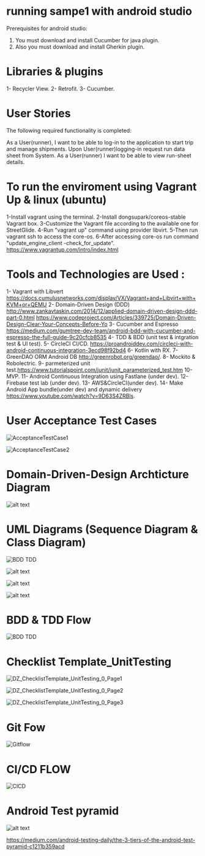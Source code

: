 # running sampe1 with android studio

Prerequisites for android studio: 
1. You must download and install Cucumber for java plugin.
2. Also you must download and install Gherkin plugin.

# Libraries & plugins 
1- Recycler View.
2- Retrofit.
3- Cucumber.

# User Stories
The following required functionality is completed:

As a User(runner), I want to be able to log-in to the application to start trip and manage shipments.
Upon User(runner)logging-in request run data sheet from System.
As a User(runner) I want to be able to view run-sheet details.

 
# To run the enviroment using Vagrant Up & linux (ubuntu)

1-Install vagrant using the terminal.
2-Install dongsupark/coreos-stable Vagrant box.
3-Customize the Vagrant file according to the available one for StreetGlide.
4-Run "vagrant up" command using provider libvirt.
5-Then run vagrant ssh to access the core-os.
6-After accessing core-os run command "update_engine_client -check_for_update".
https://www.vagrantup.com/intro/index.html

# Tools and Technologies are Used :
1- Vagrant with Libvert https://docs.cumulusnetworks.com/display/VX/Vagrant+and+Libvirt+with+KVM+or+QEMU 
2- Domain-Driven Design (DDD) http://www.zankavtaskin.com/2014/12/applied-domain-driven-design-ddd-part-0.html https://www.codeproject.com/Articles/339725/Domain-Driven-Design-Clear-Your-Concepts-Before-Yo
3- Cucumber and Espresso https://medium.com/gumtree-dev-team/android-bdd-with-cucumber-and-espresso-the-full-guide-9c20cfcb8535
4- TDD & BDD (unit test & intgration test & UI test).
5- CircleCI CI/CD. https://proandroiddev.com/circleci-with-android-continuous-integration-3ecd98f92bd4 
6- Kotlin with RX.
7- GreenDAO ORM Android DB http://greenrobot.org/greendao/. 
8- Mockito & Robolectric.
9- parmeterized unit test.https://www.tutorialspoint.com/junit/junit_parameterized_test.htm
10- MVP.
11- Android Continuous Integration using Fastlane (under dev).
12- Firebase test lab (under dev).
13- AWS&CircleCI(under dev).
14- Make Android App bundle(under dev) and dynamic delivery https://www.youtube.com/watch?v=9D63S4ZRBls.


# User Acceptance Test Cases 
![AcceptanceTestCase1](https://user-images.githubusercontent.com/15185524/60012311-ed6d0700-967b-11e9-8f30-2f4c250017c7.PNG)

![AcceptanceTestCase2](https://user-images.githubusercontent.com/15185524/60012458-489ef980-967c-11e9-8fd8-38a341f0d600.PNG)


# Domain-Driven-Design Archticture Diagram
 ![alt text](http://1.bp.blogspot.com/-f9QYYWLc1Uk/UoKzpDHYkkI/AAAAAAAACA4/OD1bq9MLYFY/s1600/DDD_png_pure.png)

 
 
# UML Diagrams (Sequence Diagram & Class Diagram)
![BDD TDD](https://user-images.githubusercontent.com/15185524/60012542-813ed300-967c-11e9-9883-9359e7d0efbc.png)


![alt text](https://lh3.googleusercontent.com/w_yUHZzc3TUhpVlxegy0l4WyoTxn1cSWVpoPHhzcBImE9b65cz6_2YGdFLqHVUQ_OWyb7MJkq-XmfFsOyMqzVFXoW7sdBkmDTQq9tFB4ENF7Z7WwOGlHst_YjcZS6JNL6QsnvHF5KJat2Tw76fNgyBNDylh2iGWG8mGIAzQg6kXFe_JdS-N3B-txGgi_jn-8VjbeQ3283tJbAEg6zREyHMK7Kdx-mxkhX3XXwoB2hvarR2lFe2Q9utBpEbLD8-krVor1NamGoCCLK2I_BhwR8G4z1Uq2yge_PLUvxBP732adg4jBRVUIzyacdpEfoms3yyfv4bnwozk7Z_mwaB2GqxO3dsp6KU3XArYUZgWuFjDbr2tPItn5MQircQAiBXSUF3Ysv6gak1r77twK1ThpHuzms2B8sjB9pY36M-3-8eTIb56UtJaaN5ERtN4epje5ynWqfZvKecovGh-DxYcbxduwVnMYrjXBWzITilaEvKEAaqzGQ3R4lCOXiVj7U_ANX_NvSiQ1sPIR_SXIBHfggWbG5gMI97e6qtJCNAjvYknyxh5R_6x7T9KMuOZ8sVK4_mIwjTGCNVFMpl3Z7ZZBPvsmNyQ8-IXxbah_1Yws9W-2FK0bP6kKg5HKA7n8PHChUnGY7XCxmRpDOAaaBhBvROTP0W3JUw=w1579-h685-no)

![alt text](https://lh3.googleusercontent.com/i0qDmyal3RfIsOuJ0FQJX-qIIWOC67axl0n3rW1KiL0BMrFtY6UYkmoeDZ5Nx9JKhHte0qc3-LGkx07LJtYkg6fu4jSY21jByN4CjCa-KaTcbZxcOoSh6-VDiqrw_Yj0XP8k763C0GW2sK8ot07C1B-Szo6vHRzxXMB3ANpcCVDtYOqPqiJMC8NcVe38laIs0dPg4M56pytniTr3VhEmMXCkSBdEX9MKY8yQ6jRLTHX-npP2Q4laU947QZVsrpQdpdZhkPycnR30sgmtdGBnKkfiAMmjh2-U8HMXCqmEXA-Kqaz4D7VjcLk-IyptV09O0YNj9rlCo9RYk5DQ2iFlXWOl5_uagyHw83jv6dn3d86brjUFdW0kNBMNNzB9YG6Xk2ILsFjNBwZYec7OS4Wkg3np-lEPKnelyoehqWZNaK3x5eaceuuSzN0Y-ENXEu4WBUldDxmOywxrXLXtay9vc3L-S99XrLzw49S56ck8rawkM4CSQOfH2V6tlcrTmSE2N6c5rPaK5wPt2hAQ6t2T_DxvS5s5U8sYBvPM1cXEltqr2j4liRZ0XEFb-CkhTs6r5oQd2RA1tGszJUsvM0LgD4l-CjLHYX0RhEp2EYP3WZ4eFoxhc321G6zIsbTkNcL505ixJQplWqVeXKt-Fla9cKjZo3zF3w=w688-h419-no)

![alt text](https://lh3.googleusercontent.com/SGfMh19sg8iasVJcyAr1qEX4DuCcLbqSmDwpgx_EBrFOdXU0CxSof9Mic9NaMEIcoFLlmVfOx-yMy8Iw7rV5PsHU-oh0Zqw2kSpx-a88F3PxL2LLybN5VbQd7J_qkh_cbQG4wX9PpZNES3MXHojqjLAeT6XIAVZRRlo1Dz1urub_arZmOwMfAbGks7dr_md7stCutojSAkZ12RQH32fxB92MEvP4Mo4f8iIUiSvlo8yWGHG8pIiUC85sDgG0lL6Z2Wk8ykzt9fhKfhuow-IXowCtYMA1m02THZwQn7-NN8EB4gV6GBSFxq9D88bL0oZ-s5Q1WqNL7sDv6YjsD5zFD2QYbBYLwOrzFQeBKjZyxEccMZNv2_XSXal3ZtDXyBeS-3QanRp_gpsV7jKPe-L3zFSOkZSp-yoT0pRkBL4OBO6ooSYYGCivv8v5bJGIKUI45DpEtgerR8F79dFZBuOLfHXwBxqvKxV0WmFfwjzKwVAt-BIVQ13kO8A4cbZLDn7cIJ73ePZJAq0oYH_c8yjfsOVXkXLqaWGcMk9Bbme0pVnHS_yfehbaWWNk4Xdz6X1ejeKZ8caItj3ApS6BkD8S5E47aMmsHRp7TP_P5Myzw_qlWld9m7QiLzHGuPKu5K8IafshvYUQvlALM5h8nOcWtxlN4h71GA=w1208-h691-no)

# BDD & TDD Flow  
![BDD TDD](https://user-images.githubusercontent.com/15185524/60012542-813ed300-967c-11e9-9883-9359e7d0efbc.png)


# Checklist Template_UnitTesting

![DZ_ChecklistTemplate_UnitTesting_0_Page1](https://user-images.githubusercontent.com/15185524/60012698-eabee180-967c-11e9-955c-aa356d6960ec.png)


![DZ_ChecklistTemplate_UnitTesting_0_Page2](https://user-images.githubusercontent.com/15185524/60012772-1e017080-967d-11e9-95e6-623ac2450042.png)


![DZ_ChecklistTemplate_UnitTesting_0_Page3](https://user-images.githubusercontent.com/15185524/60012883-5a34d100-967d-11e9-8bca-8d1ca1b4d5ef.png)



# Git Fow 
![Gitflow](https://user-images.githubusercontent.com/15185524/60012960-8b150600-967d-11e9-9b41-fe7f1c51fe9a.png)

# CI/CD FLOW 
![CICD](https://user-images.githubusercontent.com/15185524/60012620-b77c5280-967c-11e9-8a3f-721e7265f82b.png)


# Android Test pyramid 

![alt text](https://cdn-images-1.medium.com/max/1563/1*6M7_pT_2HJR-o-AXgkHU0g.jpeg)

https://medium.com/android-testing-daily/the-3-tiers-of-the-android-test-pyramid-c1211b359acd
